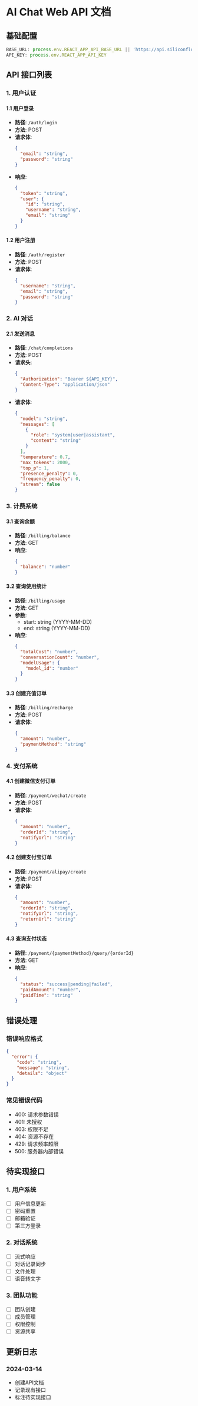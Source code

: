 # AI Chat Web API 文档

## 基础配置

```javascript
BASE_URL: process.env.REACT_APP_API_BASE_URL || 'https://api.siliconflow.com/v1'
API_KEY: process.env.REACT_APP_API_KEY
```

## API 接口列表

### 1. 用户认证

#### 1.1 用户登录
- **路径**: `/auth/login`
- **方法**: POST
- **请求体**:
  ```json
  {
    "email": "string",
    "password": "string"
  }
  ```
- **响应**:
  ```json
  {
    "token": "string",
    "user": {
      "id": "string",
      "username": "string",
      "email": "string"
    }
  }
  ```

#### 1.2 用户注册
- **路径**: `/auth/register`
- **方法**: POST
- **请求体**:
  ```json
  {
    "username": "string",
    "email": "string",
    "password": "string"
  }
  ```

### 2. AI 对话

#### 2.1 发送消息
- **路径**: `/chat/completions`
- **方法**: POST
- **请求头**:
  ```json
  {
    "Authorization": "Bearer ${API_KEY}",
    "Content-Type": "application/json"
  }
  ```
- **请求体**:
  ```json
  {
    "model": "string",
    "messages": [
      {
        "role": "system|user|assistant",
        "content": "string"
      }
    ],
    "temperature": 0.7,
    "max_tokens": 2000,
    "top_p": 1,
    "presence_penalty": 0,
    "frequency_penalty": 0,
    "stream": false
  }
  ```

### 3. 计费系统

#### 3.1 查询余额
- **路径**: `/billing/balance`
- **方法**: GET
- **响应**:
  ```json
  {
    "balance": "number"
  }
  ```

#### 3.2 查询使用统计
- **路径**: `/billing/usage`
- **方法**: GET
- **参数**:
  - start: string (YYYY-MM-DD)
  - end: string (YYYY-MM-DD)
- **响应**:
  ```json
  {
    "totalCost": "number",
    "conversationCount": "number",
    "modelUsage": {
      "model_id": "number"
    }
  }
  ```

#### 3.3 创建充值订单
- **路径**: `/billing/recharge`
- **方法**: POST
- **请求体**:
  ```json
  {
    "amount": "number",
    "paymentMethod": "string"
  }
  ```

### 4. 支付系统

#### 4.1 创建微信支付订单
- **路径**: `/payment/wechat/create`
- **方法**: POST
- **请求体**:
  ```json
  {
    "amount": "number",
    "orderId": "string",
    "notifyUrl": "string"
  }
  ```

#### 4.2 创建支付宝订单
- **路径**: `/payment/alipay/create`
- **方法**: POST
- **请求体**:
  ```json
  {
    "amount": "number",
    "orderId": "string",
    "notifyUrl": "string",
    "returnUrl": "string"
  }
  ```

#### 4.3 查询支付状态
- **路径**: `/payment/{paymentMethod}/query/{orderId}`
- **方法**: GET
- **响应**:
  ```json
  {
    "status": "success|pending|failed",
    "paidAmount": "number",
    "paidTime": "string"
  }
  ```

## 错误处理

### 错误响应格式
```json
{
  "error": {
    "code": "string",
    "message": "string",
    "details": "object"
  }
}
```

### 常见错误代码
- 400: 请求参数错误
- 401: 未授权
- 403: 权限不足
- 404: 资源不存在
- 429: 请求频率超限
- 500: 服务器内部错误

## 待实现接口

### 1. 用户系统
- [ ] 用户信息更新
- [ ] 密码重置
- [ ] 邮箱验证
- [ ] 第三方登录

### 2. 对话系统
- [ ] 流式响应
- [ ] 对话记录同步
- [ ] 文件处理
- [ ] 语音转文字

### 3. 团队功能
- [ ] 团队创建
- [ ] 成员管理
- [ ] 权限控制
- [ ] 资源共享

## 更新日志

### 2024-03-14
- 创建API文档
- 记录现有接口
- 标注待实现接口 
